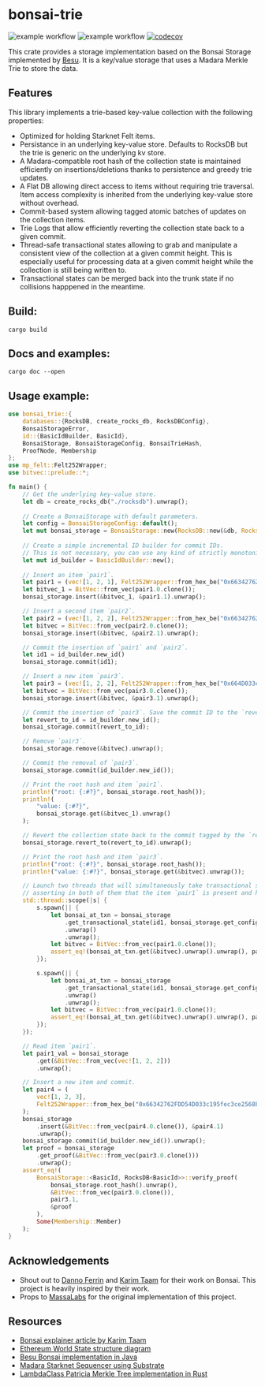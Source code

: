 # bonsai-trie

![example workflow](https://github.com/keep-starknet-strange/bonsai-trie/actions/workflows/check_lint.yml/badge.svg) ![example workflow](https://github.com/keep-starknet-strange/bonsai-trie/actions/workflows/test.yml/badge.svg) [![codecov](https://codecov.io/gh/massalabs/madara-bonsai/branch/main/graph/badge.svg?token=SLIHSUWHT2)](https://codecov.io/gh/massalabs/madara-bonsai)

This crate provides a storage implementation based on the Bonsai Storage implemented by [Besu](https://hackmd.io/@kt2am/BktBblIL3).
It is a key/value storage that uses a Madara Merkle Trie to store the data.

## Features

This library implements a trie-based key-value collection with the following properties:
* Optimized for holding Starknet Felt items.
* Persistance in an underlying key-value store. Defaults to RocksDB but the trie is generic on the underlying kv store.
* A Madara-compatible root hash of the collection state is maintained efficiently on insertions/deletions thanks to persistence and greedy trie updates.
* A Flat DB allowing direct access to items without requiring trie traversal. Item access complexity is inherited from the underlying key-value store without overhead.
* Commit-based system allowing tagged atomic batches of updates on the collection items.
* Trie Logs that allow efficiently reverting the collection state back to a given commit.
* Thread-safe transactional states allowing to grab and manipulate a consistent view of the collection at a given commit height. This is especially useful for processing data at a given commit height while the collection is still being written to. 
* Transactional states can be merged back into the trunk state if no collisions happpened in the meantime.

## Build:

```
cargo build
```

## Docs and examples:
```
cargo doc --open
```

## Usage example:

```rust
use bonsai_trie::{
    databases::{RocksDB, create_rocks_db, RocksDBConfig},
    BonsaiStorageError,
    id::{BasicIdBuilder, BasicId},
    BonsaiStorage, BonsaiStorageConfig, BonsaiTrieHash,
    ProofNode, Membership
};
use mp_felt::Felt252Wrapper;
use bitvec::prelude::*;

fn main() {
    // Get the underlying key-value store.
    let db = create_rocks_db("./rocksdb").unwrap();
    
    // Create a BonsaiStorage with default parameters.
    let config = BonsaiStorageConfig::default();
    let mut bonsai_storage = BonsaiStorage::new(RocksDB::new(&db, RocksDBConfig::default()), config).unwrap();
    
    // Create a simple incremental ID builder for commit IDs.
    // This is not necessary, you can use any kind of strictly monotonically increasing value to tag your commits. 
    let mut id_builder = BasicIdBuilder::new();
    
    // Insert an item `pair1`.
    let pair1 = (vec![1, 2, 1], Felt252Wrapper::from_hex_be("0x66342762FDD54D033c195fec3ce2568b62052e").unwrap());
    let bitvec_1 = BitVec::from_vec(pair1.0.clone());
    bonsai_storage.insert(&bitvec_1, &pair1.1).unwrap();

    // Insert a second item `pair2`.
    let pair2 = (vec![1, 2, 2], Felt252Wrapper::from_hex_be("0x66342762FD54D033c195fec3ce2568b62052e").unwrap());
    let bitvec = BitVec::from_vec(pair2.0.clone());
    bonsai_storage.insert(&bitvec, &pair2.1).unwrap();

    // Commit the insertion of `pair1` and `pair2`.
    let id1 = id_builder.new_id()
    bonsai_storage.commit(id1);

    // Insert a new item `pair3`.
    let pair3 = (vec![1, 2, 2], Felt252Wrapper::from_hex_be("0x664D033c195fec3ce2568b62052e").unwrap());
    let bitvec = BitVec::from_vec(pair3.0.clone());
    bonsai_storage.insert(&bitvec, &pair3.1).unwrap();

    // Commit the insertion of `pair3`. Save the commit ID to the `revert_to_id` variable.
    let revert_to_id = id_builder.new_id();
    bonsai_storage.commit(revert_to_id);

    // Remove `pair3`.
    bonsai_storage.remove(&bitvec).unwrap();

    // Commit the removal of `pair3`.
    bonsai_storage.commit(id_builder.new_id());

    // Print the root hash and item `pair1`.
    println!("root: {:#?}", bonsai_storage.root_hash());
    println!(
        "value: {:#?}",
        bonsai_storage.get(&bitvec_1).unwrap()
    );

    // Revert the collection state back to the commit tagged by the `revert_to_id` variable.
    bonsai_storage.revert_to(revert_to_id).unwrap();

    // Print the root hash and item `pair3`.
    println!("root: {:#?}", bonsai_storage.root_hash());
    println!("value: {:#?}", bonsai_storage.get(&bitvec).unwrap());

    // Launch two threads that will simultaneously take transactional states to the commit identified by `id1`,
    // asserting in both of them that the item `pair1` is present and has the right value.
    std::thread::scope(|s| {
        s.spawn(|| {
            let bonsai_at_txn = bonsai_storage
                .get_transactional_state(id1, bonsai_storage.get_config())
                .unwrap()
                .unwrap();
            let bitvec = BitVec::from_vec(pair1.0.clone());
            assert_eq!(bonsai_at_txn.get(&bitvec).unwrap().unwrap(), pair1.1);
        });

        s.spawn(|| {
            let bonsai_at_txn = bonsai_storage
                .get_transactional_state(id1, bonsai_storage.get_config())
                .unwrap()
                .unwrap();
            let bitvec = BitVec::from_vec(pair1.0.clone());
            assert_eq!(bonsai_at_txn.get(&bitvec).unwrap().unwrap(), pair1.1);
        });
    });

    // Read item `pair1`.
    let pair1_val = bonsai_storage
        .get(&BitVec::from_vec(vec![1, 2, 2]))
        .unwrap();

    // Insert a new item and commit.
    let pair4 = (
        vec![1, 2, 3],
        Felt252Wrapper::from_hex_be("0x66342762FDD54D033c195fec3ce2568b62052e").unwrap(),
    );
    bonsai_storage
        .insert(&BitVec::from_vec(pair4.0.clone()), &pair4.1)
        .unwrap();
    bonsai_storage.commit(id_builder.new_id()).unwrap();
    let proof = bonsai_storage
        .get_proof(&BitVec::from_vec(pair3.0.clone()))
        .unwrap();
    assert_eq!(
        BonsaiStorage::<BasicId, RocksDB<BasicId>>::verify_proof(
            bonsai_storage.root_hash().unwrap(),
            &BitVec::from_vec(pair3.0.clone()),
            pair3.1,
            &proof
        ),
        Some(Membership::Member)
    );
}
```

## Acknowledgements

- Shout out to [Danno Ferrin](https://github.com/shemnon) and [Karim Taam](https://github.com/matkt) for their work on Bonsai. This project is heavily inspired by their work.
- Props to [MassaLabs](https://massa.net/) for the original implementation of this project.

## Resources

- [Bonsai explainer article by Karim Taam](https://hackmd.io/@kt2am/BktBblIL3)
- [Ethereum World State structure diagram](https://ethereum.stackexchange.com/questions/268/ethereum-block-architecture/6413#6413)
- [Besu Bonsai implementation in Java](https://github.com/hyperledger/besu/tree/1a7635bc3ef75c31e5c5ac050b2cd3a22d833ada/ethereum/core/src/main/java/org/hyperledger/besu/ethereum/bonsai)
- [Madara Starknet Sequencer using Substrate](https://github.com/keep-starknet-strange/madara)
- [LambdaClass Patricia Merkle Tree implementation in Rust](https://github.com/lambdaclass/merkle_patricia_tree)

